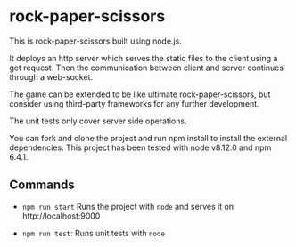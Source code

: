 # rock-paper-scissors
This is rock-paper-scissors built using node.js.

It deploys an http server which serves the static files to
the client using a get request. Then the communication
between client and server continues through a web-socket.

The game can be extended to be like ultimate
rock-paper-scissors, but consider using third-party
frameworks for any further development.

The unit tests only cover server side operations.

You can fork and clone the project and run npm install to
install the external dependencies. This project has been
tested with node v8.12.0 and npm 6.4.1.

## Commands

- `npm run start` Runs the project with `node` and serves it on http://localhost:9000

- `npm run test`: Runs unit tests with `node`